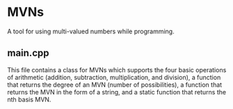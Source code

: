 # MVNs
A tool for using multi-valued numbers while programming.

## main.cpp
This file contains a class for MVNs which supports the four basic operations of arithmetic (addition, subtraction, multiplication, and division), a function that returns the degree of an MVN (number of possibilities), a function that returns the MVN in the form of a string, and a static function that returns the nth basis MVN.
